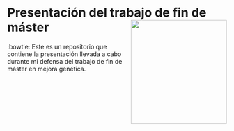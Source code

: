 # Presentación del trabajo de fin de máster <img src="https://raw.githubusercontent.com/Leo4Luffy/Leo4Luffy.github.io/master/Imagenes/n%C3%BAcleo_DNA.gif" align="right" width="220" height="240" />

:bowtie: Este es un repositorio que contiene la presentación llevada a cabo durante mi defensa del trabajo de fin de máster en mejora genética.
